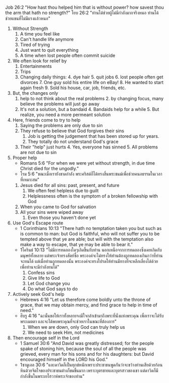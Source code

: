 Job 26:2 "How hast thou helped him that is without power? how savest thou the arm that hath no strength?"
โยบ 26:2 "ท่านได้ช่วยผู้ไม่มีกำลังมากจริงหนอ ท่านได้ช่วยแขนที่ไม่มีแรงแล้วหนอ"

1. Without Strength
	1. A time you feel like
	2. Can't handle life anymore
	3. Tired of trying
	4. Just want to quit everything
	5. A time when lost people often commit suicide
2. We often look for relief by
	  1. Entertainments
	  2. Trips
	  3. Changing daily things:
		 4. dye hair
		 5. quit jobs
		 6. lost people often get divorces
		 7. One guy sold his entire life on eBay!
			8. He wanted to start again fresh
			9. Sold his house, car, job, friends, etc.
3. But, the changes only 
	  1. help to not think about the real problems
		 2. by changing focus, many believe the problems will just go away
	  3. It's not a solution, but a bandaid
		 4. Bandaids help for a while
		 5. But realize, you need a more permeant solution
4. Here, friends come to try to help
	1. Saying the problems are only due to sin
	2. They refuse to believe that God forgives their sins
		 1. Job is getting the judgement that has been stored up for years.
		 2. They totally do not understand God's grace
	  3. Their "help" just hurts
		 4. Yes, everyone has sinned
		 5. All problems are not due to sin
5. Proper help
	- Romans 5:6 "For when we were yet without strength, in due time Christ died for the ungodly."
	- โรม 5:6 "ขณะเมื่อเรายังขาดกำลัง พระคริสต์ก็ได้ทรงสิ้นพระชนม์เพื่อช่วยคนอธรรมในเวลาที่เหมาะสม"
    1. Jesus died for all sins: past, present, and future
        1. We often feel helpless due to guilt
        2. Helplessness often is the symptom of a broken fellowship with God
    2. When you came to God for salvation
    3. All your sins were wiped away
        1. Even those you haven't done yet
6. Use God's Escape route
    - 1 Corinthians 10:13 "There hath no temptation taken you but such as is common to man: but God is faithful, who will not suffer you to be tempted above that ye are able; but will with the temptation also make a way to escape, that ye may be able to bear it."
    - 1โครินธ์ 10:13 "ไม่มีการทดลองใดๆเกิดขึ้นกับท่าน นอกเหนือจากการทดลองซึ่งเคยเกิดกับมนุษย์ทั้งหลาย แต่พระเจ้าทรงสัตย์ซื่อ พระองค์จะไม่ทรงให้ท่านต้องถูกทดลองเกินกว่าที่ท่านจะทนได้ แต่เมื่อท่านถูกทดลองนั้น พระองค์จะทรงโปรดให้ท่านมีทางที่จะหลีกเลี่ยงได้ด้วย เพื่อท่านจะมีกำลังทนได้"
        1. Confess sins 
        2. Give life to God
        3. Let God change you
        4. Do what God says to do
7. Actively seek God's help
    - Hebrews 4:16 "Let us therefore come boldly unto the throne of grace, that we may obtain mercy, and find grace to help in time of need."
    - ฮีบรู 4:16 "ฉะนั้นขอให้เราทั้งหลายจงมีใจกล้าเข้ามาถึงพระที่นั่งแห่งพระคุณ เพื่อเราจะได้รับพระเมตตา และจะได้พบพระคุณที่จะช่วยเราในขณะที่ต้องการ"
        1. When we are down, only God can truly help us
        2. We need to seek Him, not medicines
8. Then encourage self in the Lord
    - 1 Samuel 30:6 "And David was greatly distressed; for the people spake of stoning him, because the soul of all the people was grieved, every man for his sons and for his daughters: but David encouraged himself in the LORD his God."
    - 1ซามูเอล 30:6 "และดาวิดก็เป็นทุกข์หนักเพราะประชาชนพูดกันว่าจะขว้างท่านเสียด้วยก้อนหินด้วยจิตใจของประชาชนต่างก็ขมขื่นมาก เพราะบุตรชายและบุตรสาวของเขา แต่ดาวิดก็มีกำลังขึ้นในพระเยโฮวาห์พระเจ้าของท่าน"


